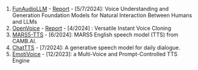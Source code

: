 1. [FunAudioLLM](https://github.com/FunAudioLLM) - [Report](https://fun-audio-llm.github.io/) - [5/7/2024]: Voice Understanding and Generation Foundation Models for Natural Interaction Between Humans and LLMs
2. [OpenVoice](https://github.com/myshell-ai/OpenVoice) - [Report](https://research.myshell.ai/open-voice) - [4/2024] : Versatile Instant Voice Cloning
3. [MARS5-TTS](https://github.com/Camb-ai/MARS5-TTS) - [6/2024]: MARS5 English speech model (TTS) from CAMB.AI.
4. [ChatTTS](https://github.com/2noise/ChatTTS) - [7/2024]: A generative speech model for daily dialogue.
5. [EmotiVoice](https://github.com/netease-youdao/EmotiVoice) - [12/2023]: a Multi-Voice and Prompt-Controlled TTS Engine
